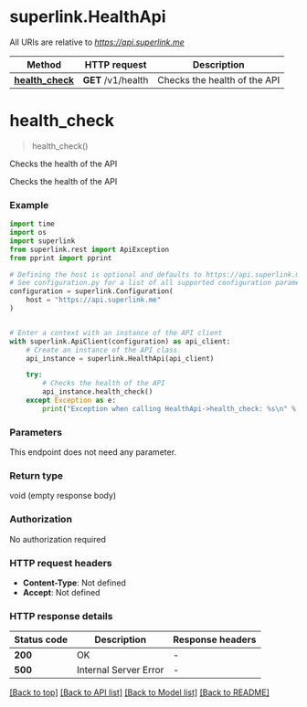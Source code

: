 # superlink.HealthApi

All URIs are relative to *https://api.superlink.me*

Method | HTTP request | Description
------------- | ------------- | -------------
[**health_check**](HealthApi.md#health_check) | **GET** /v1/health | Checks the health of the API


# **health_check**
> health_check()

Checks the health of the API

Checks the health of the API

### Example

```python
import time
import os
import superlink
from superlink.rest import ApiException
from pprint import pprint

# Defining the host is optional and defaults to https://api.superlink.me
# See configuration.py for a list of all supported configuration parameters.
configuration = superlink.Configuration(
    host = "https://api.superlink.me"
)


# Enter a context with an instance of the API client
with superlink.ApiClient(configuration) as api_client:
    # Create an instance of the API class
    api_instance = superlink.HealthApi(api_client)

    try:
        # Checks the health of the API
        api_instance.health_check()
    except Exception as e:
        print("Exception when calling HealthApi->health_check: %s\n" % e)
```


### Parameters
This endpoint does not need any parameter.

### Return type

void (empty response body)

### Authorization

No authorization required

### HTTP request headers

 - **Content-Type**: Not defined
 - **Accept**: Not defined

### HTTP response details
| Status code | Description | Response headers |
|-------------|-------------|------------------|
**200** | OK |  -  |
**500** | Internal Server Error |  -  |

[[Back to top]](#) [[Back to API list]](../README.md#documentation-for-api-endpoints) [[Back to Model list]](../README.md#documentation-for-models) [[Back to README]](../README.md)

